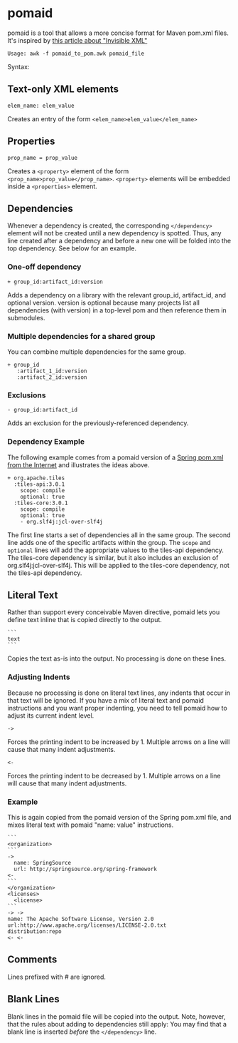 pomaid
======
pomaid is a tool that allows a more concise format for Maven pom.xml files. It's inspired by [this article about "Invisible XML"](http://www.balisage.net/Proceedings/vol10/html/Pemberton01/BalisageVol10-Pemberton01.html?utm_source=statuscode&utm_medium=email)

`
Usage: awk -f pomaid_to_pom.awk pomaid_file
`

Syntax:

Text-only XML elements
----------------------
    elem_name: elem_value

Creates an entry of the form `<elem_name>elem_value</elem_name>`

Properties
----------
    prop_name = prop_value

Creates a `<property>` element of the form `<prop_name>prop_value</prop_name>`. `<property>` elements will be embedded inside a `<properties>` element.
    
Dependencies
------------
Whenever a dependency is created, the corresponding `</dependency>` element will not be created until a new dependency is spotted. Thus, any line created after a dependency and before a new one will be folded into the top dependency. See below for an example.

### One-off dependency
    + group_id:artifact_id:version

Adds a dependency on a library with the relevant group\_id, artifact\_id, and optional version. version is optional because many projects list all dependencies (with version) in a top-level pom and then reference them in submodules.

### Multiple dependencies for a shared group
You can combine multiple dependencies for the same group.

    + group_id
       :artifact_1_id:version
       :artifact_2_id:version

### Exclusions
    - group_id:artifact_id

Adds an exclusion for the previously-referenced dependency.

### Dependency Example
The following example comes from a pomaid version of a [Spring pom.xml from the Internet](http://repo1.maven.org/maven2/org/springframework/spring-webmvc/3.2.4.RELEASE/spring-webmvc-3.2.4.RELEASE.pom) and illustrates the ideas above.

    + org.apache.tiles
      :tiles-api:3.0.1
        scope: compile
        optional: true
      :tiles-core:3.0.1
        scope: compile
        optional: true
        - org.slf4j:jcl-over-slf4j

The first line starts a set of dependencies all in the same group. The second line adds one of the specific artifacts within the group. The `scope` and `optional` lines will add the appropriate values to the tiles-api dependency. The tiles-core dependency is similar, but it also includes an exclusion of org.slf4j:jcl-over-slf4j. This will be applied to the tiles-core dependency, not the tiles-api dependency.

Literal Text
------------
Rather than support every conceivable Maven directive, pomaid lets you define text inline that is copied directly to the output.

    ```
    text
    ```

Copies the text as-is into the output. No processing is done on these lines.

### Adjusting Indents
Because no processing is done on literal text lines, any indents that occur in that text will be ignored. If you have a mix of literal text and pomaid instructions and you want proper indenting, you need to tell pomaid how to adjust its current indent level.

    ->

Forces the printing indent to be increased by 1. Multiple arrows on a line will cause that many indent adjustments.

    <-

Forces the printing indent to be decreased by 1. Multiple arrows on a line will cause that many indent adjustments.


### Example
This is again copied from the pomaid version of the Spring pom.xml file, and mixes literal text with pomaid "name: value" instructions.

    ```
    <organization>
    ```
    ->
      name: SpringSource
      url: http://springsource.org/spring-framework
    <-
    ```
    </organization>
    <licenses>
      <license>
    ```
    -> ->
    name: The Apache Software License, Version 2.0
    url:http://www.apache.org/licenses/LICENSE-2.0.txt
    distribution:repo
    <- <-

Comments
--------
Lines prefixed with # are ignored.

Blank Lines
-----------
Blank lines in the pomaid file will be copied into the output. Note, however, that the rules about adding to dependencies still apply: You may find that a blank line is inserted _before_ the `</dependency>` line.